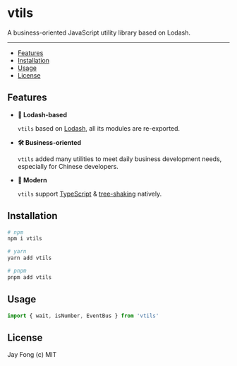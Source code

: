 # vtils

A business-oriented JavaScript utility library based on Lodash.

---

<!-- TOC depthFrom:2 -->

- [Features](#features)
- [Installation](#installation)
- [Usage](#usage)
- [License](#license)

<!-- /TOC -->

## Features

- **🧰 Lodash-based**

  `vtils` based on [Lodash](https://lodash.com/), all its modules are re-exported.

- **🛠️ Business-oriented**

  `vtils` added many utilities to meet daily business development needs, especially for Chinese developers.

- **🌈 Modern**

  `vtils` support [TypeScript](https://www.typescriptlang.org/) & [tree-shaking](https://webpack.js.org/guides/tree-shaking/) natively.

## Installation

```bash
# npm
npm i vtils

# yarn
yarn add vtils

# pnpm
pnpm add vtils
```

## Usage

```ts
import { wait, isNumber, EventBus } from 'vtils'
```

## License

Jay Fong (c) MIT
